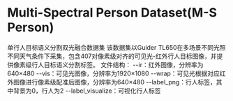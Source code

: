 # Multi-Spectral Person Dataset(M-S Person)
单行人目标语义分割双光融合数据集
该数据集以Guider TL650在多场景不同光照不同天气条件下采集，包含407对像素级对齐的可见光-红外行人目标图像，并提供像素级行人目标语义分割标签。
文件结构：
--ir：红外图像，分辨率为640×480
--vis：可见光图像，分辨率为1920×1080
--wrap：可见光根据对应红外图像进行像素级配准后图像，分辨率为640×480
--label_png：行人标签，其中背景为0，行人为2
--label_visualize：可视化行人标签

